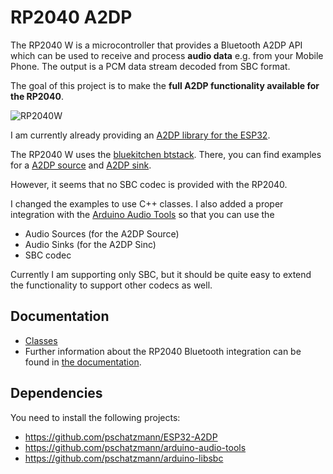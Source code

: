 # RP2040 A2DP
The RP2040 W is a microcontroller that provides a Bluetooth A2DP API which can be used to receive and process __audio data__ e.g. from your Mobile Phone. The output is a PCM data stream decoded from SBC format. 

The goal of this project is to make the __full A2DP functionality available for the RP2040__. 

![RP2040W](https://www.pschatzmann.ch/wp-content/uploads/2023/03/raspberry-pi-pico-w-1.jpg)

I am currently already providing an [A2DP library for the ESP32](https://github.com/pschatzmann/ESP32-A2DP). 

The RP2040 W uses the [bluekitchen btstack](https://github.com/bluekitchen/btstack). There, you can find examples for a [A2DP source](https://github.com/bluekitchen/btstack/blob/master/example/a2dp_source_demo.c) and [A2DP sink](https://github.com/bluekitchen/btstack/blob/master/example/a2dp_sink_demo.c).

However, it seems that no SBC codec is provided with the RP2040.  

I changed the examples to use C++ classes. I also added a proper integration with the [Arduino Audio Tools](https://github.com/pschatzmann/arduino-audio-tools) so that you can use the

- Audio Sources (for the A2DP Source) 
- Audio Sinks (for the A2DP Sinc)
- SBC codec 

Currently I am supporting only SBC, but it should be quite easy to extend the functionality to support other codecs as well. 


## Documentation

- [Classes](https://pschatzmann.github.io/RP2040-A2DP/docs/html/annotated.html)
- Further information about the RP2040 Bluetooth integration can be found in [the documentation](https://arduino-pico.readthedocs.io/en/latest/bluetooth.html).


## Dependencies

You need to install the following projects:

- https://github.com/pschatzmann/ESP32-A2DP
- https://github.com/pschatzmann/arduino-audio-tools 
- https://github.com/pschatzmann/arduino-libsbc

